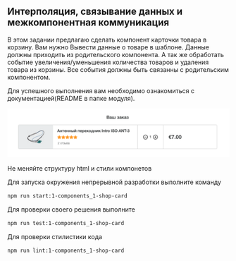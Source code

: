 ## Интерполяция, связывание данных и межкомпонентная коммуникация

  В этом задании предлагаю сделать компонент карточки товара в корзину. Вам нужно Вывести данные о товаре в шаблоне.
  Данные должны приходить из родительского компонента. А так же обработать событие увеличения/уменьшения количества товаров и удаления товара из корзины.
  Все события должны быть связанны с родительским компонентом.

  Для успешного выполнения  вам необходимо ознакомиться с документацией(README в папке модуля).

  ![Demo](assets/images/demo.png)

  Не меняйте структуру html и стили компонетов

  Для запуска окружения непрерывной разработки выполните команду

  ```bash
  npm run start:1-components_1-shop-card
  ```

  Для проверки своего решения выполните

  ```bash
  npm run test:1-components_1-shop-card
  ```

  Для проверки стилистики кода

  ```bash
  npm run lint:1-components_1-shop-card
  ```
